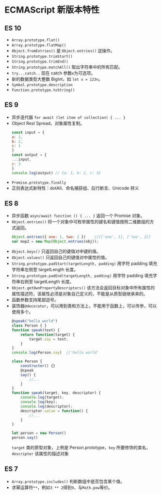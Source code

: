 # ECMAScript 新版本特性

## ES 10

* `Array.prototype.flat()`
* `Array.prototype.flatMap()`
* `Object.fromEntries()` 是 `Object.entries()` 逆操作。
* `String.prototype.trimStart()`
* `String.prototype.trimEnd()`
* `String.prototype.matchAll()` 取出字符串中的所有匹配。
* `try...catch..` 现在 catch 参数`e`为可选项。
* 新的数据类型大整数 BigInt，如 `let x = 123n`。
* `Symbol.prototype.description` 
* `Function.prototype.toString()`


## ES 9

* 异步迭代器 `for await (let item of collection) { ... }`
* Object Rest Spread，对象属性复制。
    ```javascript
    const input = {
    a: 1,
    b: 2,
    c: 1
    }
    const output = {
    ...input,
    c: 3
    }
    console.log(output) // {a: 1, b: 2, c: 3}
    ```
* `Promise.prototype.finally`
* 正则表达式新特性：dotAll、命名捕获组、后行断言、Unicode 转义


## ES 8

* 异步函数 `asyn/await function () { ... }` 返回一个 Promise 对象。
* `Object.entries()` 将一个对象中可枚举属性的键名和键值按照二维数组的方式返回。
    ```javascript
    Object.entries({ one: 1, two: 2 })    //[['one', 1], ['two', 2]]
    var map2 = new Map(Object.entries(obj));
    ```
* `Object.keys()` 只返回自己的键值对中键的值。
* `Object.values()` 只返回自己的键值对中属性的值。
* `String.prototype.padStart(targetLength, padding)` 用字符 padding 填充字符串左侧至 targetLength 长度。
* `String.prototype.padEnd(targetLength, padding)` 用字符 padding 填充字符串右侧至 targetLength 长度。
* `Object.getOwnPropertyDescriptors()` 该方法会返回目标对象中所有属性的属性描述符，该属性必须是对象自己定义的，不能是从原型链继承来的。
* 函数参数支持尾部逗号。
* 装饰器`@decorator`，可以用到类和方法上，不能用于函数上，可以传参，可以使用多个。
    ```javascript
    @speak("hello world")
    class Person { }
    function speak(text) {
        return function(target) {
            target.say = text;
        }
    }
    console.log(Person.say)  //'hello world'

    class Person {
        constructor() {}
        @speak
        say() {
            //...
        }
    }
    function speak(target, key, descriptor) {
        console.log(target);
        console.log(key);
        console.log(descriptor);
        descriptor.value = function() {
            //...
        }
    }

    let person = new Person()
    person.say()
    ```
    `target` 类的原型对象，上例是 Person.prototype，`key` 所要修饰的类名，`descriptor` 该属性的描述对象

## ES 7

* `Array.prototype.includes()` 判断数组中是否包含某个值。
* 求幂运算符`**`，例如`3 ** 2`得到`9`，与`Math.pow`等价。
